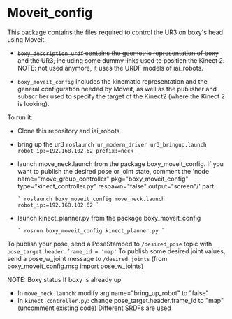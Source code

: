 # Moveit_config

This package contains the files required to control the UR3 on boxy's head using Moveit. 

- ~~`boxy_description_urdf` contains the geometric representation of boxy and the UR3, including some dummy links used to position the Kinect 2.~~ NOTE: not used anymore, it uses the URDF models of iai_robots.

- `boxy_moveit_config` includes the kinematic representation and the general configuration needed by Moveit, as well as the publisher and subscriber used to specify the target of the Kinect2 (where the Kinect 2 is looking).

To run it:
  - Clone this repository and iai_robots
  - bring up the ur3   `roslaunch ur_modern_driver ur3_bringup.launch  robot_ip:=192.168.102.62 prefix:=neck_`
  - launch move_neck.launch from the package boxy_moveit_config. If you want to publish the desired pose or joint state, comment the 'node name="move_group_controller" pkg="boxy_moveit_config" type="kinect_controller.py" respawn="false" output="screen"/' part.
  
        ` roslaunch boxy_moveit_config move_neck.launch robot_ip:=192.168.102.62 `

  - launch kinect_planner.py from the package boxy_moveit_config
  
        ` rosrun boxy_moveit_config kinect_planner.py `

To publish your pose, send a PoseStamped to `/desired_pose` topic with `pose_target.header.frame_id = 'map'`
To publish some desired joint values, send a pose_w_joint message to `/desired_joints` (from boxy_moveit_config.msg import pose_w_joints)

NOTE: Boxy status 
If boxy is already up
  - In `move_neck.launch`: modify arg name="bring_up_robot" to "false"
  - In `kinect_controller.py`: change pose_target.header.frame_id to "map" (uncomment existing code)
  Different SRDFs are used 

